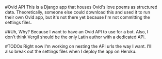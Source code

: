 #Ovid API
This is a Django app that houses Ovid's love poems as structured data. Theoretically, someone else could download this and used it to run their own Ovid app, but it's not there yet because I'm not committing the settings files.

##Uh, Why?
Because I want to have an Ovid API to use for a bot. Also, I don't think Vergil should be the only Latin author with a dedicated API.

#TODOs
Right now I'm working on nesting the API urls the way I want. I'll also break out the settings files when I deploy the app on Heroku.
